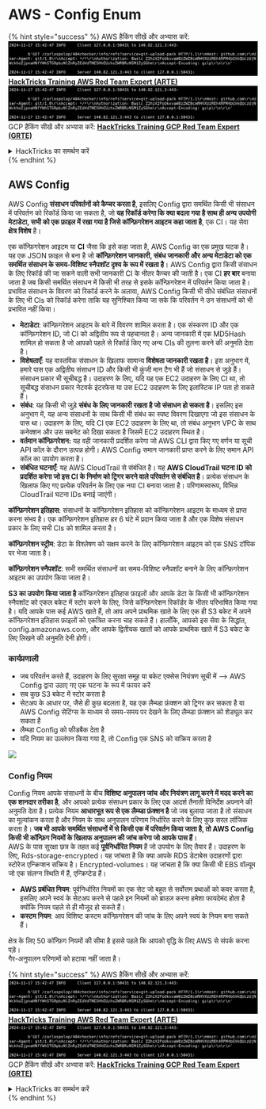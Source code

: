 # AWS - Config Enum

{% hint style="success" %}
AWS हैकिंग सीखें और अभ्यास करें:<img src="../../../../.gitbook/assets/image (1).png" alt="" data-size="line">[**HackTricks Training AWS Red Team Expert (ARTE)**](https://training.hacktricks.xyz/courses/arte)<img src="../../../../.gitbook/assets/image (1).png" alt="" data-size="line">\
GCP हैकिंग सीखें और अभ्यास करें: <img src="../../../../.gitbook/assets/image (2).png" alt="" data-size="line">[**HackTricks Training GCP Red Team Expert (GRTE)**<img src="../../../../.gitbook/assets/image (2).png" alt="" data-size="line">](https://training.hacktricks.xyz/courses/grte)

<details>

<summary>HackTricks का समर्थन करें</summary>

* [**सदस्यता योजनाएँ**](https://github.com/sponsors/carlospolop) देखें!
* **💬 [**Discord समूह**](https://discord.gg/hRep4RUj7f) या [**telegram समूह**](https://t.me/peass) में शामिल हों या **Twitter** पर हमें **फॉलो करें** 🐦 [**@hacktricks\_live**](https://twitter.com/hacktricks\_live)**.**
* **हैकिंग ट्रिक्स साझा करें और** [**HackTricks**](https://github.com/carlospolop/hacktricks) और [**HackTricks Cloud**](https://github.com/carlospolop/hacktricks-cloud) गिटहब रिपोजिटरी में PR सबमिट करें।

</details>
{% endhint %}

## AWS Config

AWS Config **संसाधन परिवर्तनों को कैप्चर करता है**, इसलिए Config द्वारा समर्थित किसी भी संसाधन में परिवर्तन को रिकॉर्ड किया जा सकता है, जो **यह रिकॉर्ड करेगा कि क्या बदला गया है साथ ही अन्य उपयोगी मेटाडेटा, सभी को एक फ़ाइल में रखा गया है जिसे कॉन्फ़िगरेशन आइटम कहा जाता है**, एक CI। यह सेवा **क्षेत्र विशेष** है।

एक कॉन्फ़िगरेशन आइटम या **CI** जैसा कि इसे कहा जाता है, AWS Config का एक प्रमुख घटक है। यह एक JSON फ़ाइल से बना है जो **कॉन्फ़िगरेशन जानकारी, संबंध जानकारी और अन्य मेटाडेटा को एक समर्थित संसाधन के समय-विशिष्ट स्नैपशॉट दृश्य के रूप में रखता है**। AWS Config द्वारा किसी संसाधन के लिए रिकॉर्ड की जा सकने वाली सभी जानकारी CI के भीतर कैप्चर की जाती है। एक CI **हर बार** बनाया जाता है जब किसी समर्थित संसाधन में किसी भी तरह से इसके कॉन्फ़िगरेशन में परिवर्तन किया जाता है। प्रभावित संसाधन के विवरण को रिकॉर्ड करने के अलावा, AWS Config किसी भी सीधे संबंधित संसाधनों के लिए भी CIs को रिकॉर्ड करेगा ताकि यह सुनिश्चित किया जा सके कि परिवर्तन ने उन संसाधनों को भी प्रभावित नहीं किया।

* **मेटाडेटा**: कॉन्फ़िगरेशन आइटम के बारे में विवरण शामिल करता है। एक संस्करण ID और एक कॉन्फ़िगरेशन ID, जो CI को अद्वितीय रूप से पहचानता है। अन्य जानकारी में एक MD5Hash शामिल हो सकता है जो आपको पहले से रिकॉर्ड किए गए अन्य CIs की तुलना करने की अनुमति देता है।
* **विशेषताएँ**: यह वास्तविक संसाधन के खिलाफ सामान्य **विशेषता जानकारी रखता है**। इस अनुभाग में, हमारे पास एक अद्वितीय संसाधन ID और किसी भी कुंजी मान टैग भी हैं जो संसाधन से जुड़े हैं। संसाधन प्रकार भी सूचीबद्ध है। उदाहरण के लिए, यदि यह एक EC2 उदाहरण के लिए CI था, तो सूचीबद्ध संसाधन प्रकार नेटवर्क इंटरफेस या उस EC2 उदाहरण के लिए इलास्टिक IP पता हो सकते हैं।
* **संबंध**: यह किसी भी जुड़े **संबंध के लिए जानकारी रखता है जो संसाधन हो सकता है**। इसलिए इस अनुभाग में, यह अन्य संसाधनों के साथ किसी भी संबंध का स्पष्ट विवरण दिखाएगा जो इस संसाधन के पास था। उदाहरण के लिए, यदि CI एक EC2 उदाहरण के लिए था, तो संबंध अनुभाग VPC के साथ कनेक्शन और उस सबनेट को दिखा सकता है जिसमें EC2 उदाहरण स्थित है।
* **वर्तमान कॉन्फ़िगरेशन:** यह वही जानकारी प्रदर्शित करेगा जो AWS CLI द्वारा किए गए वर्णन या सूची API कॉल के दौरान उत्पन्न होगी। AWS Config समान जानकारी प्राप्त करने के लिए समान API कॉल का उपयोग करता है।
* **संबंधित घटनाएँ**: यह AWS CloudTrail से संबंधित है। यह **AWS CloudTrail घटना ID को प्रदर्शित करेगा जो इस CI के निर्माण को ट्रिगर करने वाले परिवर्तन से संबंधित है**। प्रत्येक संसाधन के खिलाफ किए गए प्रत्येक परिवर्तन के लिए एक नया CI बनाया जाता है। परिणामस्वरूप, विभिन्न CloudTrail घटना IDs बनाई जाएंगी।

**कॉन्फ़िगरेशन इतिहास**: संसाधनों के कॉन्फ़िगरेशन इतिहास को कॉन्फ़िगरेशन आइटम के माध्यम से प्राप्त करना संभव है। एक कॉन्फ़िगरेशन इतिहास हर 6 घंटे में प्रदान किया जाता है और एक विशेष संसाधन प्रकार के लिए सभी CIs को शामिल करता है।

**कॉन्फ़िगरेशन स्ट्रीम**: डेटा के विश्लेषण को सक्षम करने के लिए कॉन्फ़िगरेशन आइटम को एक SNS टॉपिक पर भेजा जाता है।

**कॉन्फ़िगरेशन स्नैपशॉट**: सभी समर्थित संसाधनों का समय-विशिष्ट स्नैपशॉट बनाने के लिए कॉन्फ़िगरेशन आइटम का उपयोग किया जाता है।

**S3 का उपयोग किया जाता है** कॉन्फ़िगरेशन इतिहास फ़ाइलों और आपके डेटा के किसी भी कॉन्फ़िगरेशन स्नैपशॉट को एकल बकेट में स्टोर करने के लिए, जिसे कॉन्फ़िगरेशन रिकॉर्डर के भीतर परिभाषित किया गया है। यदि आपके पास कई AWS खाते हैं, तो आप अपने प्राथमिक खाते के लिए एक ही S3 बकेट में अपने कॉन्फ़िगरेशन इतिहास फ़ाइलों को एकत्रित करना चाह सकते हैं। हालाँकि, आपको इस सेवा के सिद्धांत, config.amazonaws.com, और आपके द्वितीयक खातों को आपके प्राथमिक खाते में S3 बकेट के लिए लिखने की अनुमति देनी होगी।

### कार्यप्रणाली

* जब परिवर्तन करते हैं, उदाहरण के लिए सुरक्षा समूह या बकेट एक्सेस नियंत्रण सूची में —> AWS Config द्वारा उठाए गए एक घटना के रूप में फायर करें
* सब कुछ S3 बकेट में स्टोर करता है
* सेटअप के आधार पर, जैसे ही कुछ बदलता है, यह एक लैम्ब्डा फ़ंक्शन को ट्रिगर कर सकता है या AWS Config सेटिंग्स के माध्यम से समय-समय पर देखने के लिए लैम्ब्डा फ़ंक्शन को शेड्यूल कर सकता है
* लैम्ब्डा Config को फीडबैक देता है
* यदि नियम का उल्लंघन किया गया है, तो Config एक SNS को सक्रिय करता है

![](<../../../../.gitbook/assets/image (126).png>)

### Config नियम

Config नियम आपके संसाधनों के बीच **विशिष्ट अनुपालन जांच** **और नियंत्रण लागू करने में मदद करने का एक शानदार तरीका है**, और आपको प्रत्येक संसाधन प्रकार के लिए एक आदर्श तैनाती विनिर्देश अपनाने की अनुमति देता है। प्रत्येक नियम **आधारभूत रूप से एक लैम्ब्डा फ़ंक्शन है** जो जब बुलाया जाता है तो संसाधन का मूल्यांकन करता है और नियम के साथ अनुपालन परिणाम निर्धारित करने के लिए कुछ सरल लॉजिक करता है। **जब भी आपके समर्थित संसाधनों में से किसी एक में परिवर्तन किया जाता है, तो AWS Config किसी भी कॉन्फ़िग नियमों के खिलाफ अनुपालन की जांच करेगा जो आपके पास हैं**।\
AWS के पास सुरक्षा छत्र के तहत कई **पूर्वनिर्धारित नियम** हैं जो उपयोग के लिए तैयार हैं। उदाहरण के लिए, Rds-storage-encrypted। यह जांचता है कि क्या आपके RDS डेटाबेस उदाहरणों द्वारा स्टोरेज एन्क्रिप्शन सक्रिय है। Encrypted-volumes। यह जांचता है कि क्या किसी भी EBS वॉल्यूम जो एक संलग्न स्थिति में हैं, एन्क्रिप्टेड हैं।

* **AWS प्रबंधित नियम**: पूर्वनिर्धारित नियमों का एक सेट जो बहुत से सर्वोत्तम प्रथाओं को कवर करता है, इसलिए अपने स्वयं के सेटअप करने से पहले इन नियमों को ब्राउज़ करना हमेशा फायदेमंद होता है क्योंकि नियम पहले से ही मौजूद हो सकते हैं।
* **कस्टम नियम**: आप विशिष्ट कस्टम कॉन्फ़िगरेशन की जांच के लिए अपने स्वयं के नियम बना सकते हैं।

क्षेत्र के लिए 50 कॉन्फ़िग नियमों की सीमा है इससे पहले कि आपको वृद्धि के लिए AWS से संपर्क करना पड़े।\
गैर-अनुपालन परिणामों को हटाया नहीं जाता है।

{% hint style="success" %}
AWS हैकिंग सीखें और अभ्यास करें:<img src="../../../../.gitbook/assets/image (1).png" alt="" data-size="line">[**HackTricks Training AWS Red Team Expert (ARTE)**](https://training.hacktricks.xyz/courses/arte)<img src="../../../../.gitbook/assets/image (1).png" alt="" data-size="line">\
GCP हैकिंग सीखें और अभ्यास करें: <img src="../../../../.gitbook/assets/image (2).png" alt="" data-size="line">[**HackTricks Training GCP Red Team Expert (GRTE)**<img src="../../../../.gitbook/assets/image (2).png" alt="" data-size="line">](https://training.hacktricks.xyz/courses/grte)

<details>

<summary>HackTricks का समर्थन करें</summary>

* [**सदस्यता योजनाएँ**](https://github.com/sponsors/carlospolop) देखें!
* **💬 [**Discord समूह**](https://discord.gg/hRep4RUj7f) या [**telegram समूह**](https://t.me/peass) में शामिल हों या **Twitter** पर हमें **फॉलो करें** 🐦 [**@hacktricks\_live**](https://twitter.com/hacktricks\_live)**.**
* **हैकिंग ट्रिक्स साझा करें और** [**HackTricks**](https://github.com/carlospolop/hacktricks) और [**HackTricks Cloud**](https://github.com/carlospolop/hacktricks-cloud) गिटहब रिपोजिटरी में PR सबमिट करें।

</details>
{% endhint %}
